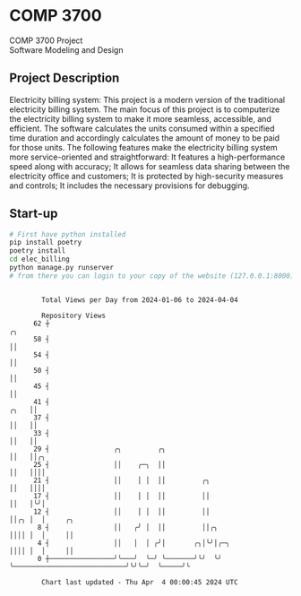 # COMP 3700
COMP 3700 Project  
Software Modeling and Design
## Project Description
Electricity billing system: This project is a modern version of the traditional electricity billing system. The main focus of this project is to computerize the electricity billing system to make it more seamless, accessible, and efficient. The software calculates the units consumed within a specified time duration and accordingly calculates the amount of money to be paid for those units. The following features make the electricity billing system more service-oriented and straightforward: It features a high-performance speed along with accuracy; It allows for seamless data sharing between the electricity office and customers; It is protected by high-security measures and controls; It includes the necessary provisions for debugging.

## Start-up
```bash
# First have python installed
pip install poetry
poetry install
cd elec_billing
python manage.py runserver
# from there you can login to your copy of the website (127.0.0.1:8000), default creds are admin/admin
```

```

        Total Views per Day from 2024-01-06 to 2024-04-04

        Repository Views
      62 ┼                                                                              ╭╮
      58 ┤                                                                              ││
      54 ┤                                                                              ││
      50 ┤                                                                              ││
      45 ┤                                                                              ││
      41 ┤                                                                         ╭╮   ││
      37 ┤                                                                         ││   ││
      33 ┤                                                                         ││   ││
      29 ┤                ╭╮         ╭╮                                            ││   ││╭╮
      25 ┤                ││    ╭─╮  ││                                            ││   ││││
      21 ┤                ││    │ │  ││         ╭╮                                 ││   ││││
      17 ┤                ││    │ │  ││         ││                                 ││   │╰╯│
      12 ┤                ││    │ │  ││         ││                                 ││╭╮ │  │     ╭╮
       8 ┤                ││   ╭╯ │  ││         ││╭╮                               ││││ │  │     ││
       4 ┤                ││   │  │ ╭╯│       ╭╮│╰╯│╭─╮                            ││││ │  │     ││
       0 ┼────────────────╯╰───╯  ╰─╯ ╰───────╯╰╯  ╰╯ ╰────────────────────────────╯╰╯╰─╯  ╰─────╯╰

        Chart last updated - Thu Apr  4 00:00:45 2024 UTC
        
```
